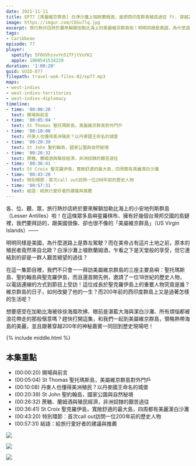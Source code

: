 ```yaml
---
date: 2021-11-11
title: EP77 [美屬維京群島] 白淨沙灘上啜飲蘭姆酒，遙想西印度群島殖民過往 ft. 穿越200年現身說法的某位歷史人物
image: https://imgur.com/CEGu7lq.jpg
excerpt: 旅行熱炒店終於要來解鎖加勒比海上的美屬維京群島啦！明明同樣是美國，為什麼道路上是靠左駕駛？美帝占有這片土地之前，原本的殖民者竟然來自北歐？白淨沙灘上啜飲蘭姆酒，連結到的卻是一群人艱苦絕望的過往？除了拜訪三座主要島嶼外，我們還邀請了一位歷史人物穿越200年現身說法！和我們一起去領略熱帶海島的美麗吧！
tags:
- Caribbean
episode: 77
player:
  spotify: 5F0UVhzvvYn51TFjtVuYK2
  apple: 1000541534229
duration: '1:00:20'
guid: GUID-077
filepath: travel-wok-files-02/ep77.mp3
maps:
- west-indies
- west-indies-territories
- west-indies-diplomacy
timeline:
- time: '00:00:20 '
  text: 開場與前言
- time: '00:05:04 '
  text: St Thomas 聖托瑪斯島，美屬維京群島對外門戶
- time: '00:10:08 '
  text: 丹麥人也懂得美洲殖民？以丹麥國王命名的城堡
- time: '00:20:39 '
  text: St John 聖約翰島，國家公園與自然秘境
- time: '00:26:32 '
  text: 蔗糖、蘭姆酒與殖民經濟，非洲奴隸的艱苦過往
- time: '00:36:41 '
  text: St Croix 聖克羅伊島，寬敞舒適的最大島，四周都有美麗潔白沙灘
- time: '00:43:20 '
  text: 特別環節：首次call out訪問一位200年前的歷史人物
- time: '00:57:31 '
  text: 結語：給旅行愛好者的建議與推薦
---
```


各、位、聽、眾，旅行熱炒店終於要來解鎖加勒比海上的小安地列斯群島（Lesser Antilles）啦！在這條眾多島嶼星羅棋布、擁有好幾個台灣邦交國的島鏈裡，我們要拜訪的，跟美國很像、卻也很不像的「美屬維京群島」（US Virgin Islands）——

明明同樣是美國，為什麼道路上是靠左駕駛？而在美帝占有這片土地之前，原本的殖民者竟然來自北歐？白淨沙灘上啜飲蘭姆酒，乍看之下是天堂般的享受，但它連結到的卻是一群人艱苦絕望的過往？

在這一集節目裡，我們不只會一一拜訪美屬維京群島的三座主要島嶼：聖托瑪斯島、聖約翰島與聖克羅伊島，而且還首開先例，邀請了一位18世紀的歷史人物，以電話連線的方式到節目上受訪！這位成長於聖克羅伊島上的重要人物究竟是誰？維京群島的日子，如何改變了他的一生？而200年前的西印度群島上又是過著怎樣的生活呢？

想要感受在加勒比海被徐徐海風吹拂、眼前是湛藍大海與潔白沙灘、所有煩惱都被浪花帶走的那般愜意嗎？趕快打開這集，和我們一起到美屬維京群島，領略熱帶海島的美麗，並且跟著穿越200年的神秘嘉賓一同回到歷史現場吧！

{% include middle.html %}

## 本集重點

* (00:00:20) 開場與前言
* (00:05:04) St Thomas 聖托瑪斯島，美屬維京群島對外門戶
* (00:10:08) 丹麥人也懂得美洲殖民？以丹麥國王命名的城堡
* (00:20:39) St John 聖約翰島，國家公園與自然秘境
* (00:26:32) 蔗糖、蘭姆酒與殖民經濟，非洲奴隸的艱苦過往
* (00:36:41) St Croix 聖克羅伊島，寬敞舒適的最大島，四周都有美麗潔白沙灘
* (00:43:20) 特別環節：首次call out訪問一位200年前的歷史人物
* (00:57:31) 結語：給旅行愛好者的建議與推薦

![](https://imgur.com/6f8UDv1.jpg)

![](https://imgur.com/ClNjkrK.jpg)

![](https://imgur.com/39gEOyQ.jpg)
